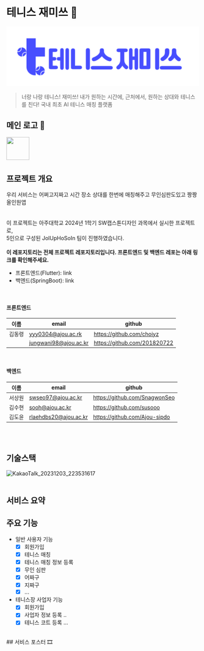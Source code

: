 # 테니스 재미쓰 🎾
<img src="https://raw.githubusercontent.com/Dolmaeng/TennisJamiss_Frontend/03eb0e54959bcd7f8ae3d69c747219313ba17d64/assets/images/tennis.logo.svg" width="800" height="auto"/>

> 너랑 나랑 테니스! 재미쓰!
> 내가 원하는 시간에, 근처에서, 원하는 상대와 테니스를 친다!
> 국내 최초 AI 테니스 매칭 플랫폼

## 메인 로고 🎨
<img src="로고 or 앱 아이콘" width="60" height="60"/>

## 프로젝트 개요 
  우리 서비스는 어쩌고지짜고
  시간 장소 상대를 한번에 매칭해주고 무인심판도있고 짱짱 올인원앱
<br/><br/><br/>
이 프로젝트는 아주대학교 2024년 1학기 SW캡스톤디자인 과목에서 실시한 프로젝트로,<br/> 
5인으로 구성된 JolUpHoSoIn 팀이 진행하였습니다.
<br/> <br/> 
**이 레포지토리는 전체 프로젝트 레포지토리입니다. 프론트엔드 및 백엔드 레포는 아래 링크를 확인해주세요.**
<br/> 
- 프론트엔드(Flutter): link
- 백엔드(SpringBoot): link

<br/>

#### 프론트엔드
|**이름**|**email**|**github**|
|--|-----|-----|
|김동령|yyy0304@ajou.ac.rk|https://github.com/choiyz|
||jungwani98@ajou.ac.kr|https://github.com/201820722|

<br/> 

#### 백엔드
|**이름**|**email**|**github**|
|--|-----|-----|
|서상원|swseo97@ajou.ac.kr|https://github.com/SnagwonSeo|
|김수현|sooh@ajou.ac.kr|https://github.com/susooo|
|김도윤|rlaehdbs20@ajou.ac.kr|https://github.com/Ajou-sipdo|

<br/> <br/>
## 기술스택
<img width="972" alt="KakaoTalk_20231203_223531617" src="https://github.com/PreScent-sc23/PreScent/assets/118275773/3a171f29-e91a-41e9-ab91-6305340ca04e">
<br/> <br/>

## 서비스 요약
## 주요 기능 
- 일반 사용자 기능
  - [x] 회원가입
  - [x] 테니스 매칭
  - [x] 테니스 매칭 정보 등록
  - [x] 무인 심판
  - [x] 어짜구
  - [x] 지짜구
  - [x] ...

- 테니스장 사업자 기능
  - [x] 회원가입
  - [x] 사업자 정보 등록 ..
  - [x] 테니스 코트 등록 ...
  
<br/>
## 서비스 포스터 🎞
<!-- ![1_11zon](https://github.com/PreScent-sc23/PreScent/assets/92291198/79de9a60-a103-478e-9b5d-90dbcf973381) -->

